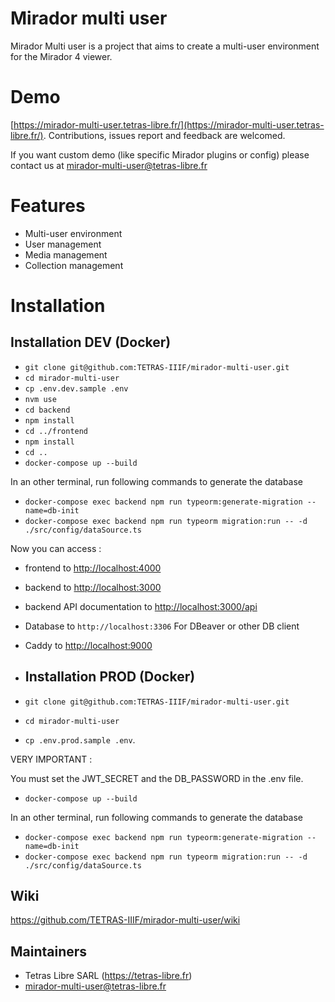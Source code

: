 # Mirador multi user

Mirador Multi user is a project that aims to create a multi-user environment for the Mirador 4 viewer.

# Demo

[https://mirador-multi-user.tetras-libre.fr/](https://mirador-multi-user.tetras-libre.fr/).
Contributions, issues report and feedback are welcomed.

If you want custom demo (like specific Mirador plugins or config) please contact us at
mirador-multi-user@tetras-libre.fr

# Features

- Multi-user environment
- User management
- Media management
- Collection management

# Installation

## Installation DEV (Docker)

- `git clone git@github.com:TETRAS-IIIF/mirador-multi-user.git`
- `cd mirador-multi-user`
- `cp .env.dev.sample .env`
- `nvm use`
- `cd backend`
- `npm install`
- `cd ../frontend`
- `npm install`
- `cd ..`
- `docker-compose up --build`

In an other terminal, run following commands to generate the database

- `docker-compose exec backend npm run typeorm:generate-migration --name=db-init`
- `docker-compose exec backend npm run typeorm migration:run -- -d ./src/config/dataSource.ts`

Now you can access :

- frontend to [http://localhost:4000](http://localhost:4000)
- backend to [http://localhost:3000](http://localhost:3000)
- backend API documentation to [http://localhost:3000/api](http://localhost:3000/api)
- Database to `http://localhost:3306` For DBeaver or other DB client
- Caddy to [http://localhost:9000](http://localhost:9000)

- ## Installation PROD (Docker)

- `git clone git@github.com:TETRAS-IIIF/mirador-multi-user.git`
- `cd mirador-multi-user`
- `cp .env.prod.sample .env`.

VERY IMPORTANT :

You must set the JWT_SECRET and the DB_PASSWORD in the .env file.

- `docker-compose up --build`

In an other terminal, run following commands to generate the database

- `docker-compose exec backend npm run typeorm:generate-migration --name=db-init`
- `docker-compose exec backend npm run typeorm migration:run -- -d ./src/config/dataSource.ts`

## Wiki

https://github.com/TETRAS-IIIF/mirador-multi-user/wiki

## Maintainers

- Tetras Libre SARL (https://tetras-libre.fr)
- mirador-multi-user@tetras-libre.fr
